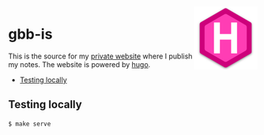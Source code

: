 <img align="right" width="128" height="128" src="logo.png">
<h1>gbb-is</h1>

This is the source for my [private website](https://gbb.is) where I publish my notes. The website is powered by [hugo](https://gohugo.io/).

- [Testing locally](#testing-locally)

## Testing locally

```console
$ make serve
```
